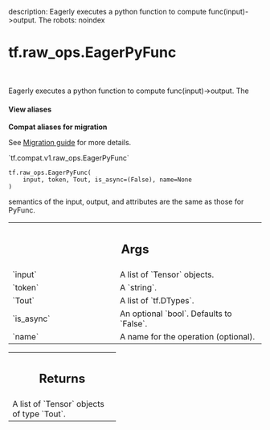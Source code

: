 description: Eagerly executes a python function to compute func(input)->output. The
robots: noindex

# tf.raw_ops.EagerPyFunc

<!-- Insert buttons and diff -->

<table class="tfo-notebook-buttons tfo-api nocontent" align="left">

</table>



Eagerly executes a python function to compute func(input)->output. The

<section class="expandable">
  <h4 class="showalways">View aliases</h4>
  <p>
<b>Compat aliases for migration</b>
<p>See
<a href="https://www.tensorflow.org/guide/migrate">Migration guide</a> for
more details.</p>
<p>`tf.compat.v1.raw_ops.EagerPyFunc`</p>
</p>
</section>

<pre class="devsite-click-to-copy prettyprint lang-py tfo-signature-link">
<code>tf.raw_ops.EagerPyFunc(
    input, token, Tout, is_async=(False), name=None
)
</code></pre>



<!-- Placeholder for "Used in" -->

semantics of the input, output, and attributes are the same as those for
PyFunc.

<!-- Tabular view -->
 <table class="responsive fixed orange">
<colgroup><col width="214px"><col></colgroup>
<tr><th colspan="2"><h2 class="add-link">Args</h2></th></tr>

<tr>
<td>
`input`
</td>
<td>
A list of `Tensor` objects.
</td>
</tr><tr>
<td>
`token`
</td>
<td>
A `string`.
</td>
</tr><tr>
<td>
`Tout`
</td>
<td>
A list of `tf.DTypes`.
</td>
</tr><tr>
<td>
`is_async`
</td>
<td>
An optional `bool`. Defaults to `False`.
</td>
</tr><tr>
<td>
`name`
</td>
<td>
A name for the operation (optional).
</td>
</tr>
</table>



<!-- Tabular view -->
 <table class="responsive fixed orange">
<colgroup><col width="214px"><col></colgroup>
<tr><th colspan="2"><h2 class="add-link">Returns</h2></th></tr>
<tr class="alt">
<td colspan="2">
A list of `Tensor` objects of type `Tout`.
</td>
</tr>

</table>

